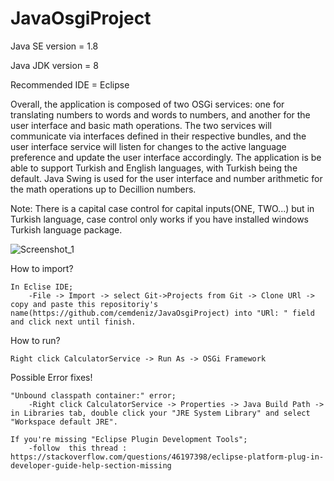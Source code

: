 # JavaOsgiProject

Java SE version = 1.8

Java JDK version = 8

Recommended IDE = Eclipse

Overall, the application is composed of two OSGi services: one for translating numbers to words and words to numbers, and another for the user interface and basic math operations. 
The two services will communicate via interfaces defined in their respective bundles, and the user interface service will listen for changes to the active language preference and update the user interface accordingly. 
The application is be able to support Turkish and English languages, with Turkish being the default. Java Swing is used for the user interface and number arithmetic for the math operations up to Decillion numbers.

Note: There is a capital case control for capital inputs(ONE, TWO...) but in Turkish language, case control only works if you have installed windows Turkish language package.

![Screenshot_1](https://user-images.githubusercontent.com/29862339/228644065-8ebc49c8-e9cf-4543-8cd8-0658063622fb.png)

How to import?

	In Eclise IDE;
		-File -> Import -> select Git->Projects from Git -> Clone URl -> copy and paste this repositoriy's name(https://github.com/cemdeniz/JavaOsgiProject) into "URl: " field and click next until finish.

How to run?

	Right click CalculatorService -> Run As -> OSGi Framework
 
 
Possible Error fixes!

	"Unbound classpath container:" error;
		-Right click CalculatorService -> Properties -> Java Build Path -> in Libraries tab, double click your "JRE System Library" and select "Workspace default JRE".
	
	If you're missing "Eclipse Plugin Development Tools";
		-follow  this thread : https://stackoverflow.com/questions/46197398/eclipse-platform-plug-in-developer-guide-help-section-missing